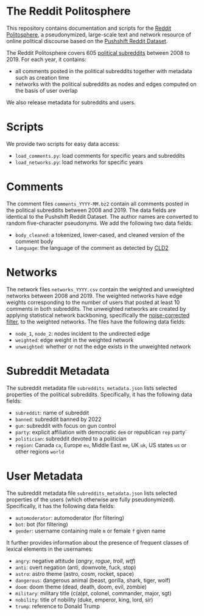 # The Reddit Politosphere

This repository contains documentation and scripts for the [Reddit Politosphere](https://doi.org/10.5281/zenodo.5851729), a pseudonymized, 
large-scale text and network resource of online political discourse
based on the [Pushshift Reddit Dataset](https://doi.org/10.5281/zenodo.3608135). 

The Reddit Politosphere covers 605 [political subreddits](data/subreddits.txt) between 2008 to 2019.
For each year, it contains:

- all comments posted in the political subreddits together with metadata such as creation time
- networks with the political subreddits as nodes and edges computed on the basis of user overlap

We also release metadata for subreddits and users.

# Scripts

 We provide two scripts for easy data access:
 
 - `load_comments.py`: load comments for specific years and subreddits
 - `load_networks.py`: load networks for specific years

# Comments

The comment files `comments_YYYY-MM.bz2` contain all comments posted in the 
political subreddits between 2008 and 2019. The data fields are identical to the 
Pushshift Reddit Dataset. The author names are converted to random five-character pseudonyms. We add the following two data fields:

- `body_cleaned`: a tokenized, lower-cased, and cleaned version of the comment body 
- `language`: the language of the comment as detected by [CLD2](https://github.com/CLD2Owners/cld2)


# Networks

The network files `networks_YYYY.csv` contain the weighted and unweighted 
networks between 2008 and 2019. The weighted networks
have edge weights corresponding to the number of users that posted at least 10 comments
in both subreddits. The unweighted networks 
are created by applying statistical network backboning, 
specifically the [noise-corrected filter](https://www.michelecoscia.com/?pageid=287), to the 
weighted networks. The files have the following data fields:

- `node_1`, `node_2`: nodes incident to the undirected edge
- `weighted`: edge weight in the weighted network
- `unweighted`: whether or not the edge exists in the unweighted network

# Subreddit Metadata

The subreddit metadata file `subreddits_metadata.json` lists selected properties of the 
political subreddits. Specifically, it has the following data fields:

- `subreddit`: name of subreddit
- `banned`: subreddit banned by 2022
- `gun`: subreddit with focus on gun control
- `party`: explicit affiliation with democratic `dem` or republican `rep` party`
- `politician`: subreddit devoted to a politician
- `region`: Canada `ca`, Europe `eu`, Middle East `me`, UK `uk`, US states `us` or other regions `world`


# User Metadata

The subreddit metadata file `subreddits_metadata.json` lists selected properties of the 
users (which otherwise are fully pseudonymized). Specifically, it has the following data fields:

- `automoderator`: automoderator (for filtering)
- `bot`: bot (for filtering)
- `gender`: username containing male `m` or female `f` given name

It further provides information about the presence of frequent classes of 
lexical elements in the usernames:

- `angry`: negative attitude (_angry_, _rogue_, _troll_, _wtf_)
- `anti`: overt negation (anti, downvote, fuck, stop)
- `astro`: astro theme (astro, cosm, rocket, space)
- `dangerous`: dangerous animal (beast, gorilla, shark, tiger, wolf)
- `doom`: doom theme (dead, death, doom, evil, zombie)
- `military`: military title (c(a)pt, colonel, commander, major, sgt)
- `nobility`: title of nobility (duke, emperor, king, lord, sir)
- `trump`: reference to Donald Trump

